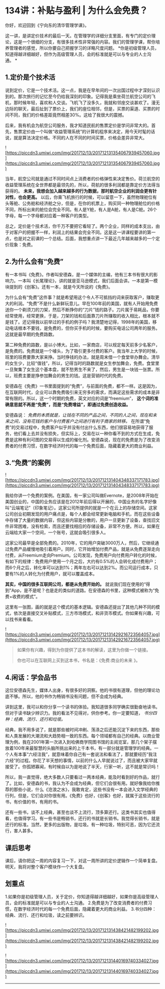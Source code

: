 # 134讲：补贴与盈利 | 为什么会免费？

你好，欢迎回到《宁向东的清华管理学课》。

这一讲，是讲定价技术的最后一天。在管理学的详细分支里面，有专门的定价理论，这是一个很细的分支，有很多技术性非常强的内容。我们的管理学课，帮你培养管理者的感觉，所以你要自己把握学习的详略尺度问题。 *你是初级管理人员，知道得越详细越好，但作为高级管理人员，会的标准就是可以与专业的人士沟通。 *

## 1.定价是个技术活

说到定价，它是一个技术活。这一点，我是在早年间的一次出国过程中才深刻认识到的。那次旅行的记忆至今仍给我深刻的印象。记得我是乘坐荷兰航空公司的飞机，那时候年轻，喜欢和人交谈。飞机飞了没多久，我就和邻座交谈甚欢了。漫无边际的聊天，最后扯到了票价上，我们的座位相邻，但是，买票的渠道、买票的时间不同，我们的价格差距竟然相差30%。这给了我很大的震撼。

后来，我有机会为航空公司服务，我才知道民航的售票定价是学问非常大的。首先，售票定价由一个叫做“收益管理系统”的计算机程序来决定，用今天时髦的话说，就是算法决定价格。不同的人在不同的时间买票，价格会差异非常大。

![https://piccdn3.umiwi.com/img/201712/13/201712131354067939457060.jpg](https://piccdn3.umiwi.com/img/201712/13/201712131354067939457060.jpg)

当年，航空公司就是通过不同时间点上消费者的价格弹性来决定售价。荷兰航空的收益管理系统在全世界都是最领先的，所以，荷航的很多利润都是靠定价方法得当获得的。 **未来，我想会加入越来越多的行为数据，那时航空企业的利润会更有针对性，也会更高。** 以后，你乘飞机旅行的时候，可以留意一下，虽然物理舱位有头等舱、公务舱和经济舱之分，但是，在你的机票上，购买同一种物理舱位的价格不同，所标出来的舱位会完全不同。有人是Y舱，有人是A舱，有人是C舱。26个字母，每一个字母都对应着一种客户的类型。

总之，定价是个技术活，你千万不要把它看轻了。两个企业，同样的成本支出，由于对客户的把握不一样，利润上的结果会完全不同。这是这一讲课程要讲的第一点，也是对之前课的一个总结。后面，我想重点讲一下最近几年越来越多的一个定价现象：免费。

## 2.为什么会有“免费”

有一本书叫《免费》。作者叫安德森，是一个媒体的主编，他有三本书有很大的影响力。一本叫《长尾理论》，讲的就是亚马逊模式，我们后面会讲。一本是第一模块提到的《创客》。还有一本，就是今天所说的《免费》。

为什么会有“免费”这件事？就是希望用这个令人不可抵挡的词来获取客户，赚取更大的利润。“免费”不是什么新鲜玩意儿。早在100年前的美国，就有人开始用免费送你一个剃须刀的刀架，然后不断挣你的“刀片”钱的路子。刀片属于易耗品，你要经常使用，经常更换，于是，刀架的钱和后面靠刀片所赚取的收入相比，根本就不是钱了。还记得我以前举过的手机的例子吗？我清楚地记得，1998年的美国，移动电话根本不要钱，是免费的，但你买手机的时候，要购买电话公司两年的服务。这就是最早期的免费路数。

第二种免费的路数，是以小博大。比如，一家商店，可以规定每天前多少名客户，是免费的。免费就是一个噱头，为了吸引更多付费的客户。我当年上大学的时候，班里的班费要靠大家来挣。当时挣钱的办法，就是周末借一个食堂举办舞会。清华的女生少，比较“值钱”，所以，记得当时的路数就是女生参加舞会，免费。食堂里一旦聚集了女生这个基本盘，就不愁男生不来了，然后，男生是一块钱一张票。所以，班费主要是挣参加舞会的男生的钱。这是营销时代的免费。

安德森在《免费》一书里面提到的“免费”，与前面的免费，都不一样。这是因为，在互联网时代，企业可以靠免费吸引来无穷多的需求，而满足这些需求的成本是非常有限的。所以，这一个时期的免费，英文对应的词是“freemium”， **这个词的准确意思就不再是“免费”，而是“免费增益”，即通过免费创造收益。**

安德森说： *免费的本质就是，让钱在不同的产品之间，不同的人之间，现在和未来之间，没有花钱的客户与付费客户之间进行有利于商家的转移。* 在所谓“免费”的交易过程中，免费客户似乎并没有付出什么东西，他们很容易地获得了服务，他们看上去并没有损失，但实际上，交易在以一种你看不到的方式在生成，免费是这种有利可图的交易得以生成的催化剂。安德森说，现在的免费是为了改变消费者的付费习惯，在数字经济时代的每一个免费后面，隐藏着更大的商业利益。

## 3.“免费”的案例

![https://piccdn3.umiwi.com/img/201712/13/201712131404348337171783.jpg](https://piccdn3.umiwi.com/img/201712/13/201712131404348337171783.jpg)

我给你讲一个免费的案例。在美国，有一家公司叫做Evernote，是2008年开始在美国创业的，中国的业务应该是在2012年前后得以开展的，中国业务的名字好像叫“云端笔记”（印象笔记）。这家公司所提供的就是一个在云上的存储空间。这家公司创业初期发现的用户痛点是，每个人都会经常更新电脑和手机，而在这些设备中存储了大量的数据内容，但这些内容是分散的，用户一旦更新了设备，查找旧文件非常困难，没有检索，而且还要找相应的存储设备，非常不方便。所以，如果在云端给大家一个空间，一个账号，这就会吸引很多人。

这家公司最早是全部免费的。2010年，它的用户突破3000万人，然后，它继续通过免费产品缓慢地吸引着用户。同时，它开始增加付费产品，就是从免费逐渐走向付费，从Freemium走向Premium。公司发现，免费用户向付费用户转化的时候，有如下的规律：免费用户使用一个月之后，大约有0.5%的人会转化成付费用户；而6个月之后，转化率可以达到1%；两年左右可以达到2%。而公司运行成本，只要有1%的人转化为付费用户，就可以覆盖成本。

 **其实，中国的很多互联网公司，都是从免费开始的。** 就说我们现在使用的“得到”App，是不是呢？也是走的类似的道路。在安德森的书里，这种模式被称为“免费+收费的模式”。

这里有一张图，画的就是这个模式的基本逻辑。安德森还提出了其他几种不同的模式，依次是直接交叉补贴模式，三方市场模式，和非货币模式。你如果有兴趣，可以找书来看看。

![https://piccdn3.umiwi.com/img/201712/13/201712131429216723564057.jpg](https://piccdn3.umiwi.com/img/201712/13/201712131429216723564057.jpg)

> 如果你有兴趣，得到为你提供了这本书的解读，这里为你做一个链接。
> 
> 你也可以在互联网上买到这本书，书名是：《免费:商业的未来 》。

## 4.闲话：学会品书

这位安德森先生，媒体人出身，有很多好的洞察。他的书很有道理，但他的理论功底不够。所以，他的书作为畅销书没有问题，但不会成为经典。

讲到这里，我可以和你分享一个读书的体验。我知道很多同学确实很勤奋地读书。但对于读书缺少辨识力。我的看法不见得对，供你参考。你一定要知道， *书分四种：经典、流行、还行和垃圾。*

经典，我不用多说了，就是那些被时间冲刷、荡涤之后还能沉淀下来的东西，那些和人类发展的大潮流和大趋势相一致的东西。每个领域都有自己的经典。以商业管理为例，我在2001年第一次进入到哈佛商学院图书馆的主阅览室，那几个架子摆放着100年来最智慧的头脑所挑出来的上千本书，有一部分就是管理学的经典。一个人有本事“六经注我”，就意味着你自己有一套说法和看法了，那就要经历“我注六经”的过程。你花了半天想的事情，以前的什么人早就说过了，而且被大家早就接受了。你孤陋寡闻，有时候自以为是地说了半天，行家一听，这不就是常识吗！

所以，我一直觉得，绝大多数人只要看过一两本经典，能及时看到好的作品，就行了。比如，安德森的书，我认为不会成为经典，但它们会很有用。就好像我给你推荐的那些小说，什么《沧浪之水》，我敢肯定，这些书没有一本会进入文学经典的行列，但是，它们会对你很有用。《免费》也好，《创客》也好，就属于这些流行的书，有价值的书，有用的书。

还有一些书，谈不上经典，甚至也谈不上流行，顶多算还行。这类书其实也值得看，也值得学习。有一些书是畅销书，还行的书就是长销书。我觉得长销书，就是还行的标准。当然，更多的出版物，是垃圾。有一种垃圾，特别可恶，因为它还流行，害人甚多。

## 课后思考

课后，请你把这一周的内容复习一下，对这一周所讲的定价逻辑作一个简单复盘。明天，我将对整个客户模块作一个大复盘。

## 划重点

1.如果你是初级管理人员，关于定价，你知道得越详细越好，如果你是高级管理人员，会的标准就是可以与专业的人士沟通。
2.免费是为了改变消费者的付费习惯，在数字经济时代的每一个免费后面，隐藏着更大的商业利益。
3.书分四种：经典、流行、还行和垃圾，读之前要辨识。

![https://piccdn3.umiwi.com/img/201712/13/201712131438421482199202.jpg](https://piccdn3.umiwi.com/img/201712/13/201712131438421482199202.jpg)

![https://piccdn3.umiwi.com/img/201712/13/201712131440169740334027.jpg](https://piccdn3.umiwi.com/img/201712/13/201712131440169740334027.jpg)

---
